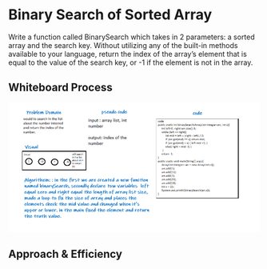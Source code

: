 # Binary Search of Sorted Array

Write a function called BinarySearch which takes in 2 parameters: a sorted array and the search key. Without utilizing any of the built-in methods available to your language, return the index of the array’s element that is equal to the value of the search key, or -1 if the element is not in the array.

## Whiteboard Process
![binarySearch](binarySearch.png)

## Approach & Efficiency
<!-- What approach did you take? Discuss Why. What is the Big O space/time for this approach? -->